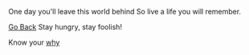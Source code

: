 One day you'll leave this world behind
So live a life you will remember.

 [Go Back](../marshmallow.md)
 Stay hungry, stay foolish!

 Know your [why](why/darts.md)
